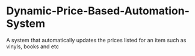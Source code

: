 # Dynamic-Price-Based-Automation-System
A system that automatically updates the prices listed for an item such as vinyls, books and etc
